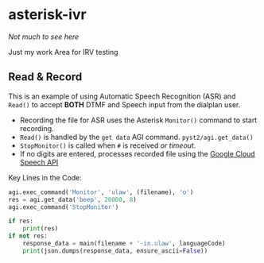 # asterisk-ivr

_Not much to see here_

Just my work Area for IRV testing

## Read & Record

This is an example of using Automatic Speech Recognition (ASR) and `Read()` to accept **BOTH** DTMF and Speech input from the dialplan user.  
- Recording the file for ASR uses the Asterisk `Monitor()` command to start recording.
- `Read()` is handled by the `get data` AGI command.  `pyst2/agi.get_data()`
- `StopMonitor()` is called when `#` is received _or timeout_.
- If no digits are entered, processes recorded file using the [Google Cloud Speech API](https://cloud.google.com/speech/)

Key Lines in the Code:
```python
agi.exec_command('Monitor', 'ulaw', (filename), 'o')
res = agi.get_data('beep', 20000, 8)
agi.exec_command('StopMonitor')

if res:
    print(res)
if not res:
    response_data = main(filename + '-in.ulaw', languageCode)
    print(json.dumps(response_data, ensure_ascii=False))
```